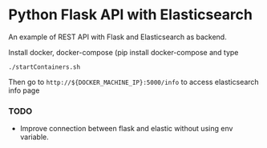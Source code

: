 # Python Flask API with Elasticsearch

An example of REST API with Flask and Elasticsearch as backend.

Install docker, docker-compose (pip install docker-compose and type

```
./startContainers.sh
```

Then go to `http://${DOCKER_MACHINE_IP}:5000/info` to access elasticsearch info page

### TODO

* Improve connection between flask and elastic without using env variable.
